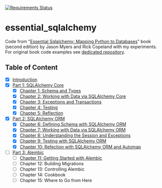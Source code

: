 [![Requirements Status](https://requires.io/github/lancelote/essential_sqlalchemy/requirements.svg?branch=master)](https://requires.io/github/lancelote/essential_sqlalchemy/requirements/?branch=master)

# essential_sqlalchemy

Code from "[Essential Sqlalchemy: Mapping Python to Databases][1]" book (second edition) by Jason Myers and Rick Copeland with my experiments. For original book code examples see [dedicated repository][2].

  [1]: https://www.goodreads.com/book/show/27560172-essential-sqlalchemy
  [2]: https://github.com/oreillymedia/essential-sqlalchemy-2e

## Table of Content

 - [x] [Introduction](src/intro/)
 - [x] [Part 1: SQLAlchemy Core](src/part1/)
     - [x] [Chapter 1: Schema and Types](src/part1/chapter1/)
     - [x] [Chapter 2: Working with Data via SQLAlchemy Core](src/part1/chapter2/)
     - [x] [Chapter 3: Exceptions and Transactions](src/part1/chapter3/)
     - [x] [Chapter 4: Testing](src/part1/chapter4/)
     - [x] [Chapter 5: Reflection](src/part1/chapter5/)
 - [x] [Part 2: SQLAlchemy ORM](src/part2/)
     - [x] [Chapter 6: Defining Schema with SQLAlchemy ORM](src/part2/chapter6/)
     - [x] [Chapter 7: Working with Data via SQLAlchemy ORM](src/part2/chapter7/)
     - [x] [Chapter 8: Understanding the Session and Exceptions](src/part2/chapter8/)
     - [x] [Chapter 9: Testing with SQLAlchemy ORM](src/part2/chapter9/)
     - [x] [Chapter 10: Refection with SQLAlchemy ORM and Automap](src/part2/chapter10/)
 - [ ] [Part 3: Alembic](src/part3/)
     - [ ] [Chapter 11: Getting Started with Alembic](src/part3/chapter11/)
     - [ ] Chapter 12: Building Migrations
     - [ ] Chapter 13: Controlling Alembic
     - [ ] Chapter 14: Cookbook
     - [ ] Chapter 15: Where to Go from Here
